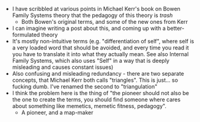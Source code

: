 - I have scribbled at various points in Michael Kerr's book on Bowen Family Systems theory  that the pedagogy of this theory is *trash*
	- Both Bowen's original terms, and some of the new ones from Kerr
- I can imagine writing a post about this, and coming up with a better-formulated theory
- It's mostly non-intuitive terms (e.g. "differentiation of self", where self is a very loaded word that should be avoided, and every time you read it you have to translate it into what they actually mean. See also Internal Family Systems, which also uses "Self" in a way that is deeply misleading and causes constant issues)
- Also confusing and misleading redundancy - there are two separate concepts, that Michael Kerr both calls "triangles". This is just... so fucking dumb. I've renamed the second to "triangulation"
- I think the problem here is the thing of "the pioneer should not also be the one to create the terms, you should find someone where cares about something like memetics, memetic fitness, pedagogy". 
	- A pioneer, and a map-maker